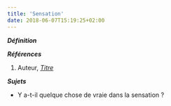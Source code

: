 ```yaml
---
title: 'Sensation'
date: 2018-06-07T15:19:25+02:00
---
```


***Définition*** 

>

***Références***

1. Auteur, <u>*Titre*</u>

***Sujets***

- Y a-t-il quelque chose de vraie dans la sensation ?
